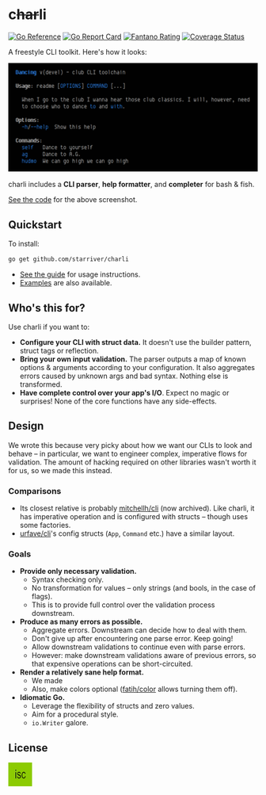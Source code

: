 # c~~har~~li

[![Go Reference](https://pkg.go.dev/badge/github.com/starriver/charli.svg)](https://pkg.go.dev/github.com/starriver/charli)
[![Go Report Card](https://goreportcard.com/badge/github.com/starriver/charli)](https://goreportcard.com/report/github.com/starriver/charli)
[![Fantano Rating](https://img.shields.io/badge/fantano-10-purple
)](https://youtu.be/bLJ-zfBmChA)
[![Coverage Status](https://coveralls.io/repos/github/starriver/charli/badge.svg?branch=main)](https://coveralls.io/github/starriver/charli?branch=main)

A freestyle CLI toolkit. Here's how it looks:

![Screenshot](./.images/example.png)

charli includes a **CLI parser**, **help formatter**, and **completer** for bash & fish.

[See the code](./examples/readme/) for the above screenshot.

## Quickstart

To install:

```sh
go get github.com/starriver/charli
```

- [See the guide](./docs/tutorial.md) for usage instructions.
- [Examples](./examples) are also available.

## Who's this for?

Use charli if you want to:

- **Configure your CLI with struct data.** It doesn't use the builder pattern, struct tags or reflection.
- **Bring your own input validation.** The parser outputs a map of known options & arguments according to your configuration. It also aggregates errors caused by unknown args and bad syntax. Nothing else is transformed.
- **Have complete control over your app's I/O**. Expect no magic or surprises! None of the core functions have any side-effects.

## Design

We wrote this because very picky about how we want our CLIs to look and behave – in particular, we want to engineer complex, imperative flows for validation. The amount of hacking required on other libraries wasn't worth it for us, so we made this instead.

### Comparisons

- Its closest relative is probably [mitchellh/cli](https://github.com/mitchellh/cli) (now archived). Like charli, it has imperative operation and is configured with structs – though uses some factories.
- [urfave/cli](https://charli.urfave.org/)'s config structs (`App`, `Command` etc.) have a similar layout.


### Goals

- **Provide only necessary validation.**
	- Syntax checking only.
	- No transformation for values – only strings (and bools, in the case of flags).
	- This is to provide full control over the validation process downstream.
- **Produce as many errors as possible.**
	- Aggregate errors. Downstream can decide how to deal with them.
	- Don't give up after encountering one parse error. Keep going!
	- Allow downstream validations to continue even with parse errors.
	- However: make downstream validations aware of previous errors, so that expensive operations can be short-circuited.
- **Render a relatively sane help format.**
	- We made
	- Also, make colors optional ([fatih/color](https://github.com/fatih/color) allows turning them off).
- **Idiomatic Go.**
	- Leverage the flexibility of structs and zero values.
	- Aim for a procedural style.
	- `io.Writer` galore.

## License

[![ISC](./.images/license.jpg)](./LICENSE)
